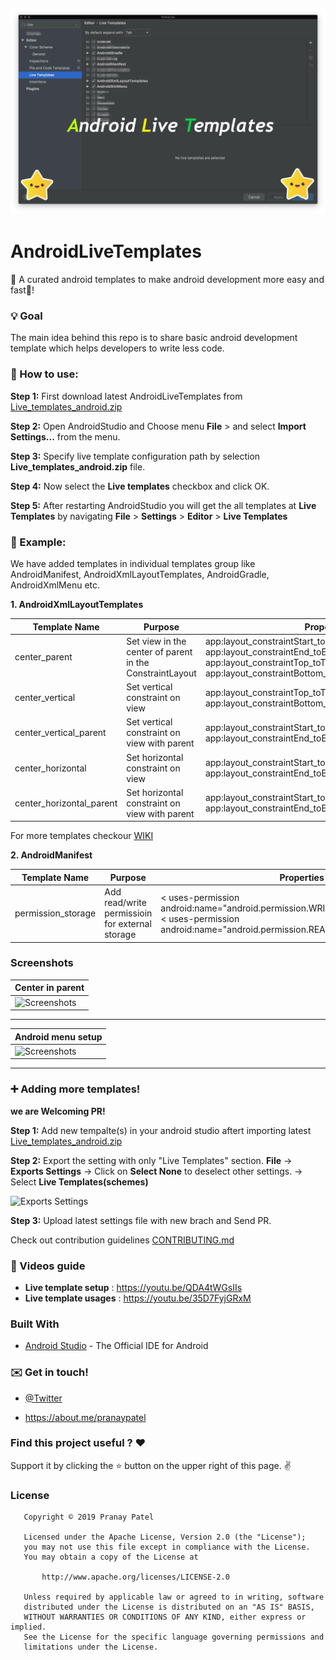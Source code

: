 ![banner](./images/live_template_image_feature.png) 
-------------------------------------------------------

# AndroidLiveTemplates

 :rocket: A curated android templates to make android development more easy and fast:battery:!
 
### :bulb: Goal 

The main idea behind this repo is to share basic android development template which helps developers to write less code.

### :hammer: How to use:

**Step 1:** First download latest AndroidLiveTemplates from [Live_templates_android.zip](https://github.com/pranaypatel512/AndroidLiveTemplates/blob/master/Live_templates_android.zip?raw=true)

**Step 2:** Open AndroidStudio and Choose menu **File** > and select **Import Settings...** from the menu.

**Step 3:** Specify live template configuration path by selection **Live_templates_android.zip** file.

**Step 4:** Now select the **Live templates** checkbox and click OK.
          
**Step 5:** After restarting AndroidStudio you will get the all templates at **Live Templates** by navigating
                  **File** > **Settings** > **Editor** > **Live Templates**

### :book: Example:

We have added templates in individual templates group like AndroidManifest, AndroidXmlLayoutTemplates, AndroidGradle, AndroidXmlMenu etc.

**1. AndroidXmlLayoutTemplates**

| Template Name   	| Purpose       	| Properties |
|-----------------	|---------------	|------------|
| center_parent    | Set view in the center of parent in the ConstraintLayout |app:layout_constraintStart_toStartOf="parent" app:layout_constraintEnd_toEndOf="parent" app:layout_constraintTop_toTopOf="parent" app:layout_constraintBottom_toBottomOf="parent"
| center_vertical  | Set vertical constraint on view | app:layout_constraintTop_toTopOf="@+id/VIEW_ID" app:layout_constraintBottom_toBottomOf="@+id/VIEW_ID"
| center_vertical_parent  | Set vertical constraint on view with parent | app:layout_constraintStart_toStartOf="parent" app:layout_constraintEnd_toEndOf="parent"
| center_horizontal  |  Set horizontal constraint on view | app:layout_constraintStart_toStartOf="@+id/VIEW_ID" app:layout_constraintEnd_toEndOf="@+id/VIEW_ID"
| center_horizontal_parent  | Set horizontal constraint on view with parent | app:layout_constraintStart_toStartOf="parent" app:layout_constraintEnd_toEndOf="parent"

For more templates checkour [WIKI](https://github.com/pranaypatel512/AndroidLiveTemplates/wiki)

**2. AndroidManifest**

| Template Name   	| Purpose       	| Properties |
|-----------------	|---------------	|------------|
| permission_storage | Add read/write permissioin for external storage  | < uses-permission android:name="android.permission.WRITE_EXTERNAL_STORAGE"/>                < uses-permission android:name="android.permission.READ_EXTERNAL_STORAGE"/>


                  
### Screenshots
| Center in parent                                                                | 
| ------------------------------------------------------------------------------- | 
| <img src="./images/example_center_parent.gif" height="500" alt="Screenshots"/>  |
-----------------------------------------------------------------------------------
| Android menu setup                                                              |
| ------------------------------------------------------------------------------- |
| <img src="./images/example_menu.gif" height="500" alt="Screenshots"/>           |
-----------------------------------------------------------------------------------

### :heavy_plus_sign: Adding more templates!

**we are Welcoming PR!**

**Step 1:** Add new tempalte(s) in your android studio aftert importing latest [Live_templates_android.zip](https://github.com/pranaypatel512/AndroidLiveTemplates/blob/master/Live_templates_android.zip?raw=true)

**Step 2:** Export the setting with only "Live Templates" section.
         **File** -> **Exports Settings** -> Click on **Select None** to deselect other settings. -> Select **Live Templates(schemes)**

![Exports Settings](https://monosnap.com/image/VeL1FhTPcmuWOURkzNx5w3iUGcwC4u)
         
**Step 3:** Upload latest settings file with new brach and Send PR.

 Check out contribution guidelines [CONTRIBUTING.md](https://github.com/pranaypatel512/AndroidLiveTemplates/blob/master/CONTRIBUTING.md) 

### :movie_camera: Videos guide

* **Live template setup** : https://youtu.be/QDA4tWGsIIs
* **Live template usages** : https://youtu.be/35D7FyjGRxM

### Built With

* [Android Studio](https://developer.android.com/studio/index.html) - The Official IDE for Android

### :envelope: Get in touch!

* [@Twitter](https://twitter.com/pranatpatel_)

* https://about.me/pranaypatel

### Find this project useful ? ❤️

Support it by clicking the ⭐️ button on the upper right of this page. ✌️

### License

```
   Copyright © 2019 Pranay Patel

   Licensed under the Apache License, Version 2.0 (the "License");
   you may not use this file except in compliance with the License.
   You may obtain a copy of the License at

       http://www.apache.org/licenses/LICENSE-2.0

   Unless required by applicable law or agreed to in writing, software
   distributed under the License is distributed on an "AS IS" BASIS,
   WITHOUT WARRANTIES OR CONDITIONS OF ANY KIND, either express or implied.
   See the License for the specific language governing permissions and
   limitations under the License.
```
